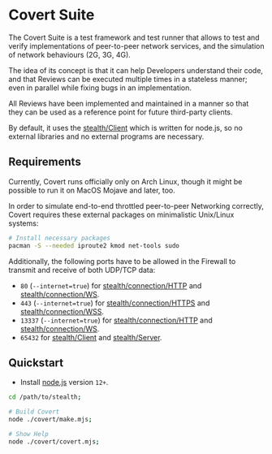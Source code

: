 
# Covert Suite

The Covert Suite is a test framework and test runner that allows to test
and verify implementations of peer-to-peer network services, and the
simulation of network behaviours (2G, 3G, 4G).

The idea of its concept is that it can help Developers understand their
code, and that Reviews can be executed multiple times in a stateless
manner; even in parallel while fixing bugs in an implementation.

All Reviews have been implemented and maintained in a manner so that they
can be used as a reference point for future third-party clients.

By default, it uses the [stealth/Client](../stealth/source/Client.mjs)
which is written for node.js, so no external libraries and no external
programs are necessary.


## Requirements

Currently, Covert runs officially only on Arch Linux, though it might be
possible to run it on MacOS Mojave and later, too.

In order to simulate end-to-end throttled peer-to-peer Networking correctly,
Covert requires these external packages on minimalistic Unix/Linux systems:

```bash
# Install necessary packages
pacman -S --needed iproute2 kmod net-tools sudo
```

Additionally, the following ports have to be allowed in the Firewall to
transmit and receive of both UDP/TCP data:

- `80` (`--internet=true`) for [stealth/connection/HTTP](../stealth/review/connection/HTTP.mjs) and [stealth/connection/WS](../stealth/review/connection/WS.mjs).
- `443` (`--internet=true`) for [stealth/connection/HTTPS](../stealth/review/connection/HTTPS.mjs) and [stealth/connection/WSS](../stealth/review/connection/WSS.mjs).
- `13337` (`--internet=true`) for [stealth/connection/HTTP](../stealth/review/connection/HTTP.mjs) and [stealth/connection/WS](../stealth/review/connection/WS.mjs).
- `65432` for [stealth/Client](../stealth/review/Client.mjs) and [stealth/Server](../stealth/review/Server.mjs).


## Quickstart

- Install [node.js](https://nodejs.org/en/download) version `12+`.

```bash
cd /path/to/stealth;

# Build Covert
node ./covert/make.mjs;

# Show Help
node ./covert/covert.mjs;
```

